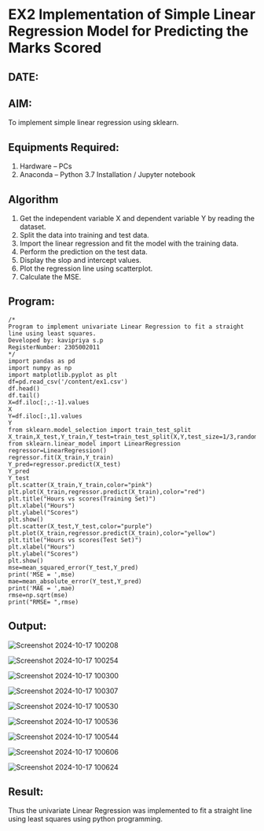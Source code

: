 # EX2 Implementation of Simple Linear Regression Model for Predicting the Marks Scored
## DATE:
## AIM:
To implement simple linear regression using sklearn.

## Equipments Required:
1. Hardware – PCs
2. Anaconda – Python 3.7 Installation / Jupyter notebook

## Algorithm 
1. Get the independent variable X and dependent variable Y by reading the dataset.
2. Split the data into training and test data.
3. Import the linear regression and fit the model with the training data.
4. Perform the prediction on the test data.
5. Display the slop and intercept values.
6. Plot the regression line using scatterplot.
7. Calculate the MSE.

## Program:
```
/*
Program to implement univariate Linear Regression to fit a straight line using least squares.
Developed by: kavipriya s.p
RegisterNumber: 2305002011 
*/
import pandas as pd
import numpy as np
import matplotlib.pyplot as plt
df=pd.read_csv('/content/ex1.csv')
df.head()
df.tail()
X=df.iloc[:,:-1].values
X
Y=df.iloc[:,1].values
Y
from sklearn.model_selection import train_test_split
X_train,X_test,Y_train,Y_test=train_test_split(X,Y,test_size=1/3,random_state=0)
from sklearn.linear_model import LinearRegression
regressor=LinearRegression()
regressor.fit(X_train,Y_train)
Y_pred=regressor.predict(X_test)
Y_pred
Y_test
plt.scatter(X_train,Y_train,color="pink")
plt.plot(X_train,regressor.predict(X_train),color="red")
plt.title("Hours vs scores(Training Set)")
plt.xlabel("Hours")
plt.ylabel("Scores")
plt.show()
plt.scatter(X_test,Y_test,color="purple")
plt.plot(X_train,regressor.predict(X_train),color="yellow")
plt.title("Hours vs scores(Test Set)")
plt.xlabel("Hours")
plt.ylabel("Scores")
plt.show()
mse=mean_squared_error(Y_test,Y_pred)
print('MSE = ',mse)
mae=mean_absolute_error(Y_test,Y_pred)
print('MAE = ',mae)
rmse=np.sqrt(mse)
print("RMSE= ",rmse)
```

## Output:

![Screenshot 2024-10-17 100208](https://github.com/user-attachments/assets/034318a6-7c32-41ae-ad9b-6ef13af0936e)


![Screenshot 2024-10-17 100254](https://github.com/user-attachments/assets/5636c138-eeab-4c50-bb63-0a2779d5a4e4)


![Screenshot 2024-10-17 100300](https://github.com/user-attachments/assets/abce3d6f-e397-4966-b6bf-949cca1b4867)


![Screenshot 2024-10-17 100307](https://github.com/user-attachments/assets/98ffa034-d384-45a6-b69c-a3e2460269e8)

![Screenshot 2024-10-17 100530](https://github.com/user-attachments/assets/eddebb91-5622-4edd-a318-501a8b5f9522)

![Screenshot 2024-10-17 100536](https://github.com/user-attachments/assets/098fd8ff-5fda-40be-ab5d-8609f9d13667)


![Screenshot 2024-10-17 100544](https://github.com/user-attachments/assets/7e95f678-a9e5-4a4c-a3d1-c80a93616d2a)

![Screenshot 2024-10-17 100606](https://github.com/user-attachments/assets/8a739176-aad1-43dc-a63f-79568d486ccb)


![Screenshot 2024-10-17 100624](https://github.com/user-attachments/assets/ea717125-897d-46b1-bd75-5a977d4f31b6)


## Result:
Thus the univariate Linear Regression was implemented to fit a straight line using least squares using python programming.
